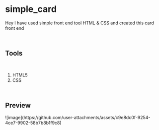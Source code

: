 # simple_card
<p>Hey I have used simple front end tool HTML & CSS and created this card front end </p>
<br>
<h2>Tools</h2>
<br>
<ol>
  <li>HTML5</li>
  <li>CSS</li>
</ol>
<br>
<h2>Preview</h2>
![image](https://github.com/user-attachments/assets/c9e8dc0f-9254-4ce7-9902-58b7b8b1f9c8)


